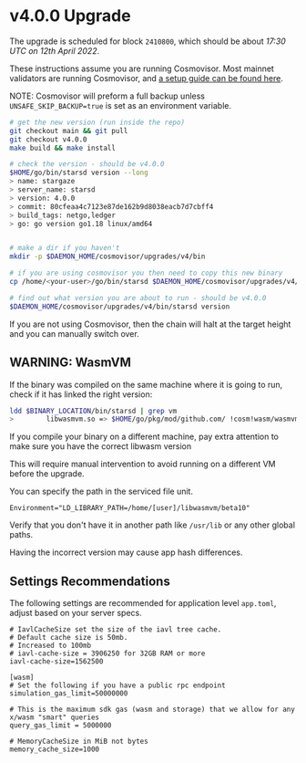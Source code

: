 # v4.0.0 Upgrade

The upgrade is scheduled for block `2410800`, which should be about _17:30 UTC on 12th April 2022_.

These instructions assume you are running Cosmovisor. Most mainnet validators are running Cosmovisor, and [a setup guide can be found here](https://docs.stargaze.zone/nodes-and-validators/setting-up-cosmovisor).

NOTE: Cosmovisor will preform a full backup unless `UNSAFE_SKIP_BACKUP=true` is set as an environment variable.

```bash
# get the new version (run inside the repo)
git checkout main && git pull
git checkout v4.0.0
make build && make install

# check the version - should be v4.0.0
$HOME/go/bin/starsd version --long
> name: stargaze
> server_name: starsd
> version: 4.0.0
> commit: 80cfeaa4c7123e87de162b9d8038eacb7d7cbff4
> build_tags: netgo,ledger
> go: go version go1.18 linux/amd64


# make a dir if you haven't
mkdir -p $DAEMON_HOME/cosmovisor/upgrades/v4/bin

# if you are using cosmovisor you then need to copy this new binary
cp /home/<your-user>/go/bin/starsd $DAEMON_HOME/cosmovisor/upgrades/v4/bin

# find out what version you are about to run - should be v4.0.0
$DAEMON_HOME/cosmovisor/upgrades/v4/bin/starsd version

```

If you are not using Cosmovisor, then the chain will halt at the target height and you can manually switch over.

## WARNING: WasmVM 

If the binary was compiled on the same machine where it is going to run, check if it has linked the right version:
```bash
ldd $BINARY_LOCATION/bin/starsd | grep vm
>        libwasmvm.so => $HOME/go/pkg/mod/github.com/ !cosm!wasm/wasmvm@v1.0.0-beta10/api/libwasmvm.so (0x00007fadbf749000)

 ```


If you compile your binary on a different machine, pay extra attention to make sure you have the correct libwasm version

This will require manual intervention to avoid running on a different VM before the upgrade.

You can specify the path in the serviced file unit.

```
Environment="LD_LIBRARY_PATH=/home/[user]/libwasmvm/beta10"
```

Verify that you don't have it in another path like `/usr/lib` or any other global paths.

Having the incorrect version may cause app hash differences.

## Settings Recommendations

The following settings are recommended for application level `app.toml`, adjust based on your server specs.

```
# IavlCacheSize set the size of the iavl tree cache.
# Default cache size is 50mb.
# Increased to 100mb
# iavl-cache-size = 3906250 for 32GB RAM or more
iavl-cache-size=1562500

[wasm]
# Set the following if you have a public rpc endpoint
simulation_gas_limit=50000000

# This is the maximum sdk gas (wasm and storage) that we allow for any x/wasm "smart" queries
query_gas_limit = 5000000

# MemoryCacheSize in MiB not bytes
memory_cache_size=1000
```
